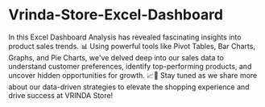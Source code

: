 # Vrinda-Store-Excel-Dashboard
In this  Excel Dashboard Analysis has revealed fascinating insights into product sales trends. 📊 Using powerful tools like Pivot Tables, Bar Charts, Graphs, and Pie Charts, we've delved deep into our sales data to understand customer preferences, identify top-performing products, and uncover hidden opportunities for growth. 📈💼 Stay tuned as we share more about our data-driven strategies to elevate the shopping experience and drive success at VRINDA Store!
